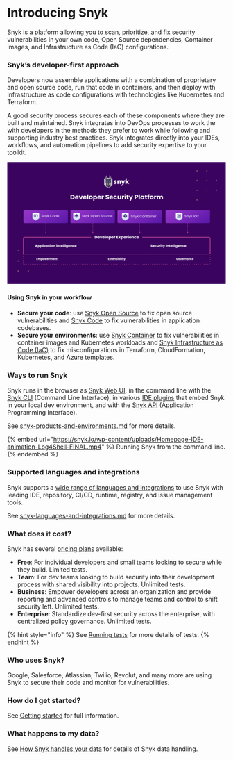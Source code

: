 # Introducing Snyk

Snyk is a platform allowing you to scan, prioritize, and fix security vulnerabilities in your own code, Open Source dependencies, Container images, and Infrastructure as Code (IaC) configurations.

### Snyk’s developer-first approach

Developers now assemble applications with a combination of proprietary and open source code, run that code in containers, and then deploy with infrastructure as code configurations with technologies like Kubernetes and Terraform.&#x20;

A good security process secures each of these components where they are built and maintained. Snyk integrates into DevOps processes to work the with developers in the methods they prefer to work while following and supporting industry best practices. Snyk integrates directly into your IDEs, workflows, and automation pipelines to add security expertise to your toolkit.

![](<../.gitbook/assets/image (69).png>)

#### Using Snyk in your workflow

* **Secure your code**: use [Snyk Open Source](../products/snyk-open-source/) to fix open source vulnerabilities and [Snyk Code](../products/snyk-code/) to fix vulnerabilities in application codebases.
* **Secure your environments**: use [Snyk Container](../products/snyk-container/) to fix vulnerabilities in container images and Kubernetes workloads and [Snyk Infrastructure as Code (IaC)](../products/snyk-infrastructure-as-code/) to fix misconfigurations in Terraform, CloudFormation, Kubernetes, and Azure templates.

### Ways to run Snyk

Snyk runs in the browser as [Snyk Web UI](../snyk-web-ui/), in the command line with the [Snyk CLI](https://docs.snyk.io/snyk-cli) (Command Line Interface), in various [IDE plugins](../ide-tools/) that embed Snyk in your local dev environment, and with the [Snyk API](https://support.snyk.io/hc/en-us/categories/360000665657-Snyk-API) (Application Programming Interface).

See [snyk-products-and-environments.md](snyk-products-and-environments.md "mention") for more details.

{% embed url="https://snyk.io/wp-content/uploads/Homepage-IDE-animation-Log4Shell-FINAL.mp4" %}
Running Snyk from the command line.
{% endembed %}

### Supported languages and integrations

Snyk supports a [wide range of languages and integrations](snyk-languages-and-integrations.md) to use Snyk with leading IDE, repository, CI/CD, runtime, registry, and issue management tools.

See [snyk-languages-and-integrations.md](snyk-languages-and-integrations.md "mention") for more details.

### **What does it cost?**

Snyk has several [pricing plans](https://snyk.io/plans/) available:

* **Free**: For individual developers and small teams looking to secure while they build. Limited tests.
* **Team**: For dev teams looking to build security into their development process with shared visibility into projects. Unlimited tests.
* **Business**: Empower developers across an organization and provide reporting and advanced controls to manage teams and control to shift security left. Unlimited tests.
* **Enterprise**: Standardize dev-first security across the enterprise, with centralized policy governance. Unlimited tests.

{% hint style="info" %}
See [Running tests](snyks-core-concepts/running-tests.md) for more details of tests.
{% endhint %}

### **Who uses Snyk?**

Google, Salesforce, Atlassian, Twilio, Revolut, and many more are using Snyk to secure their code and monitor for vulnerabilities.

### **How do I get started?**

See [Getting started](../getting-started.md) for full information.&#x20;

### What happens to my data?

See [How Snyk handles your data](https://docs.snyk.io/more-info/how-snyk-handles-your-data) for details of Snyk data handling.



